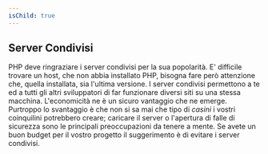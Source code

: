 ```yaml
---
isChild: true
---
```


## Server Condivisi

PHP deve ringraziare i server condivisi per la sua popolarità. E' difficile trovare un host, che non abbia installato PHP, bisogna fare però attenzione che, quella installata, sia l'ultima versione. I server condivisi permettono a te ed a tutti gli altri sviluppatori di far funzionare diversi siti su una stessa macchina. L'economicità ne è un sicuro vantaggio che ne emerge. Purtroppo lo svantaggio è che non si sa mai che tipo di _casini_ i vostri coinquilini potrebbero creare; caricare il server o l'apertura di falle di sicurezza sono le principali preoccupazioni da tenere a mente. Se avete un buon budget per il vostro progetto il suggerimento è di evitare i server condivisi.
